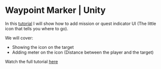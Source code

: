 <h1>Waypoint Marker | Unity</h1>
<p>In this <a href="https://www.youtube.com/watch?v=oBkfujKPZw8">tutorial</a> I will show how to add mission or quest indicator UI (The little icon that tells you where to go).</p>
<p>We will cover:
<ul>
	<li>Showing the icon on the target</li>
	<li>Adding meter on the icon (Distance between the player and the target)</li>
</ul>
</p>
<p>Watch the full tutorial <a href="https://www.youtube.com/watch?v=oBkfujKPZw8">here</a></p>